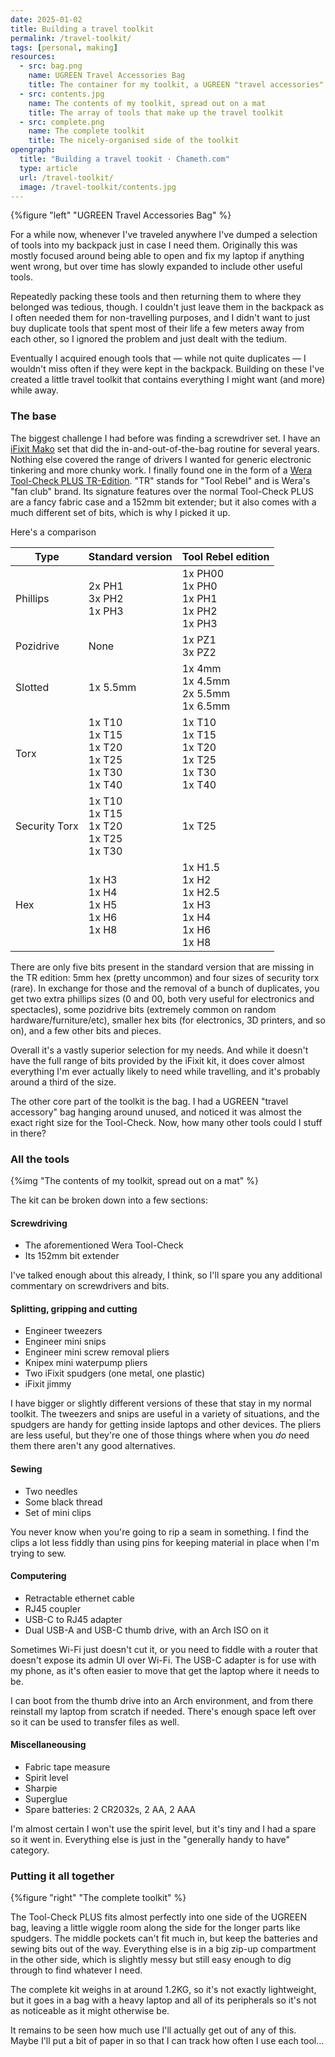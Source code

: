 ```yaml
---
date: 2025-01-02
title: Building a travel toolkit
permalink: /travel-toolkit/
tags: [personal, making]
resources:
  - src: bag.png
    name: UGREEN Travel Accessories Bag
    title: The container for my toolkit, a UGREEN "travel accessories" bag
  - src: contents.jpg
    name: The contents of my toolkit, spread out on a mat
    title: The array of tools that make up the travel toolkit
  - src: complete.png
    name: The complete toolkit
    title: The nicely-organised side of the toolkit
opengraph:
  title: "Building a travel tookit · Chameth.com"
  type: article
  url: /travel-toolkit/
  image: /travel-toolkit/contents.jpg
---
```


{%figure "left" "UGREEN Travel Accessories Bag" %}

For a while now, whenever I've traveled anywhere I've dumped a selection of tools
into my backpack just in case I need them. Originally this was mostly focused
around being able to open and fix my laptop if anything went wrong, but
over time has slowly expanded to include other useful tools.

Repeatedly packing these tools and then returning them to where they belonged
was tedious, though. I couldn't just leave them in the backpack as I often
needed them for non-travelling purposes, and I didn't want to just buy duplicate
tools that spent most of their life a few meters away from each other, so I
ignored the problem and just dealt with the tedium.

Eventually I acquired enough tools that — while not quite duplicates — I
wouldn't miss often if they were kept in the backpack. Building on these I've
created a little travel toolkit that contains everything I might want (and
more) while away.

### The base

The biggest challenge I had before was finding a screwdriver set. I have an
[iFixit Mako](https://www.ifixit.com/products/mako-driver-kit-64-precision-bits)
set that did the in-and-out-of-the-bag routine for several years. Nothing else
covered the range of drivers I wanted for generic electronic tinkering and
more chunky work. I finally found one in the form of a
[Wera Tool-Check PLUS TR-Edition](https://toolrebels.de/en/products/wera-tool-rebel-tool-check-plus-tr-edition).
"TR" stands for "Tool Rebel" and is Wera's "fan club" brand. Its signature
features over the normal Tool-Check PLUS are a fancy fabric case and a 152mm
bit extender; but it also comes with a much different set of bits, which is
why I picked it up.

<!--more-->

Here's a comparison

| Type          | Standard version                                         | Tool Rebel edition                                              |
|---------------|----------------------------------------------------------|-----------------------------------------------------------------|
| Phillips      | 2x PH1<br>3x PH2<br>1x PH3                               | 1x PH00<br>1x PH0<br>1x PH1<br>1x PH2<br>1x PH3                 |
| Pozidrive     | None                                                     | 1x PZ1<br>3x PZ2                                                |
| Slotted       | 1x 5.5mm                                                 | 1x 4mm<br>1x 4.5mm<br>2x 5.5mm<br>1x 6.5mm                      |
| Torx          | 1x T10<br>1x T15<br>1x T20<br>1x T25<br>1x T30<br>1x T40 | 1x T10<br>1x T15<br>1x T20<br>1x T25<br>1x T30<br>1x T40        |
| Security Torx | 1x T10<br>1x T15<br>1x T20<br>1x T25<br>1x T30           | 1x T25                                                          |
| Hex           | 1x H3<br>1x H4<br>1x H5<br>1x H6<br>1x H8                | 1x H1.5<br>1x H2<br>1x H2.5<br>1x H3<br>1x H4<br>1x H6<br>1x H8 |

There are only five bits present in the standard version that are missing in
the TR edition: 5mm hex (pretty uncommon) and four sizes of security torx (rare).
In exchange for those and the removal of a bunch of duplicates, you get two extra
phillips sizes (0 and 00, both very useful for electronics and spectacles),
some pozidrive bits (extremely common on random hardware/furniture/etc),
smaller hex bits (for electronics, 3D printers, and so on), and a few other
bits and pieces.

Overall it's a vastly superior selection for my needs. And while it doesn't have
the full range of bits provided by the iFixit kit, it does cover almost
everything I'm ever actually likely to need while travelling, and it's probably
around a third of the size.

The other core part of the toolkit is the bag. I had a UGREEN "travel accessory"
bag hanging around unused, and noticed it was almost the exact right size for
the Tool-Check. Now, how many other tools could I stuff in there?

### All the tools

{%img "The contents of my toolkit, spread out on a mat" %}

The kit can be broken down into a few sections:

#### Screwdriving

* The aforementioned Wera Tool-Check
* Its 152mm bit extender

I've talked enough about this already, I think, so I'll spare you any additional
commentary on screwdrivers and bits.

#### Splitting, gripping and cutting

* Engineer tweezers
* Engineer mini snips
* Engineer mini screw removal pliers
* Knipex mini waterpump pliers
* Two iFixit spudgers (one metal, one plastic)
* iFixit jimmy

I have bigger or slightly different versions of these that stay in my normal
toolkit. The tweezers and snips are useful in a variety of situations,
and the spudgers are handy for getting inside laptops and other devices. The
pliers are less useful, but they're one of those things where when you _do_
need them there aren't any good alternatives.

#### Sewing

* Two needles
* Some black thread
* Set of mini clips

You never know when you're going to rip a seam in something. I find the clips a
lot less fiddly than using pins for keeping material in place when I'm trying to
sew.

#### Computering

* Retractable ethernet cable
* RJ45 coupler
* USB-C to RJ45 adapter
* Dual USB-A and USB-C thumb drive, with an Arch ISO on it

Sometimes Wi-Fi just doesn't cut it, or you need to fiddle with a router that
doesn't expose its admin UI over Wi-Fi. The USB-C adapter is for use with my
phone, as it's often easier to move that get the laptop where it needs to be.

I can boot from the thumb drive into an Arch environment, and from there
reinstall my laptop from scratch if needed. There's enough space left over so
it can be used to transfer files as well.

#### Miscellaneousing

* Fabric tape measure
* Spirit level
* Sharpie
* Superglue
* Spare batteries: 2 CR2032s, 2 AA, 2 AAA

I'm almost certain I won't use the spirit level, but it's tiny and I had a spare
so it went in. Everything else is just in the "generally handy to have"
category.

### Putting it all together

{%figure "right" "The complete toolkit" %}

The Tool-Check PLUS fits almost perfectly into one side of the UGREEN bag,
leaving a little wiggle room along the side for the longer parts like spudgers.
The middle pockets can't fit much in, but keep the batteries and sewing bits
out of the way. Everything else is in a big zip-up compartment in the other
side, which is slightly messy but still easy enough to dig through to find
whatever I need.

The complete kit weighs in at around 1.2KG, so it's not exactly lightweight,
but it goes in a bag with a heavy laptop and all of its peripherals so it's
not as noticeable as it might otherwise be.

It remains to be seen how much use I'll actually get out of any of this. Maybe
I'll put a bit of paper in so that I can track how often I use each tool…